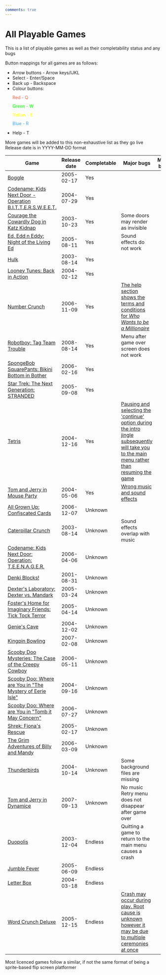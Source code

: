 ```yaml
---
comments: true
---
```


# All Playable Games

This is a list of playable games as well as their completability status and any bugs  

Button mappings for all games are as follows:

- Arrow buttons - Arrow keys/IJKL
- Select - Enter/Space
- Back up - Backspace
- Colour buttons:
    <div style="line-height: 1em;">
        <p style="color: tomato">Red - Q</p>
        <p style="color: lime">Green - W</p>
        <p style="color: yellow">Yellow - E</p>
        <p style="color: #41A4FF">Blue - R</p>
    </div>
- Help - T

More games will be added to this non-exhaustive list as they go live  
Release date is in YYYY-MM-DD format

|Game|Release date|Completable|Major bugs|Minor bugs|
|----|-----------|----------|----------|----------|
[Boggle](/games/boggle)|2005-02-17|Yes|
[Codename: Kids Next Door - Operation B.I.T.T.E.R.S.W.E.E.T.](/games/knd-bittersweet)|2004-07-29|Yes|
[Courage the Cowardly Dog in Katz Kidnap](/games/courage-katz-kidnap)|2003-10-23|Yes|Some doors may render as invisible|
[Ed, Edd n Eddy: Night of the Living Ed](/games/eee-night-of-living-ed)|2005-08-11|Yes|Sound effects do not work|
[Hulk](/games/hulk)|2003-08-14|Yes|
[Looney Tunes: Back in Action](/games/lt-bia)|2004-02-12|Yes|
[Number Crunch](/games/number-crunch)|2006-11-09|Yes|[The help section shows the terms and conditions for *Who Wants to be a Millionaire*](/assets/img/nc-terms.jpg)
[Robotboy: Tag Team Trouble](/games/robotboy-ttt)|2008-08-14|Yes|Menu after game over screen does not work
[SpongeBob SquarePants: Bikini Bottom in Bother](/games/spongebob-bbb)|2006-02-16|Yes|
[Star Trek: The Next Generation: STRANDED](/games/star-trek-tng)|2005-09-08|Yes|
[Tetris](/games/tetris)|2004-12-16|Yes|[Pausing and selecting the 'continue' option during the intro jingle subsequently will take you to the main menu rather than resuming the game](/assets/video/tetris-bug.webm)
[Tom and Jerry in Mouse Party](/games/tj-mouse-party)|2004-05-06|Yes|[Wrong music and sound effects](https://www.youtube.com/watch?v=KWhWNucRWHI)
[All Grown Up: Confiscated Cards](/games/all-grown-up)|2006-12-07|Unknown|
[Caterpillar Crunch](/games/caterpillar)|2003-08-14|Unknown|Sound effects overlap with music|
[Codename: Kids Next Door: Operation: T.E.E.N.A.G.E.R.](/games/knd-teenager)|2006-04-06|Unknown|
[Denki Blocks!](/games/denki-blocks)|2001-08-31|Unknown|
[Dexter's Laboratory: Dexter vs. Mandark](/games/dexter-vs-mandark)|2005-03-24|Unknown|
[Foster's Home for Imaginary Friends: Tick Tock Terror](/games/foster-ttt)|2005-04-14|Unknown
[Genie's Cave](/games/genies-cave)|2004-12-02|Unknown|
[Kingpin Bowling](/games/kingpin)|2007-02-08|Unknown|
[Scooby Doo Mysteries: The Case of the Creepy Cowboy](/games/scooby-creepy-cowboy)|2006-05-11|Unknown|
[Scooby Doo: Where are You in "The Mystery of Eerie Isle"](/games/scooby-eerie-isle)|2004-09-16|Unknown|
[Scooby Doo: Where are You in "Tomb it May Concern"](/games/scooby-tomb)|2006-07-27|Unknown|
[Shrek: Fiona's Rescue](/games/shrek-fiona-rescue)|2005-02-17|Unknown|
[The Grim Adventures of Billy and Mandy](/games/billy-mandy)|2006-03-09|Unknown|
[Thunderbirds](/games/thunderbirds)|2004-10-14|Unknown|Some background files are missing|
[Tom and Jerry in Dynamice](/games/tj-dynamice)|2007-09-13|Unknown|No music<br>Retry menu does not disappear after game over
[Duopolis](/games/duopolis)|2003-12-04|Endless|Quitting a game to return to the main menu causes a crash|
[Jumble Fever](/games/jumble-fever)|2005-06-09|Endless|
[Letter Box](/games/letterbox)|2004-03-18|Endless|
[Word Crunch Deluxe](/games/word-crunch-dx)|2005-12-15|Endless|[Crash may occur during play. Root cause is unknown however it may be due to multiple ceremonies at once](/assets/img/word-crunch-dx-crash.png)

Most licenced games follow a similar, if not the same format of being a sprite-based flip screen platformer